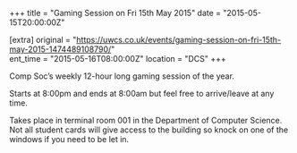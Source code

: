 +++
title = "Gaming Session on Fri 15th May 2015"
date = "2015-05-15T20:00:00Z"

[extra]
original = "https://uwcs.co.uk/events/gaming-session-on-fri-15th-may-2015-1474489108790/"    
ent_time = "2015-05-16T08:00:00Z"
location = "DCS"
+++

Comp Soc’s weekly 12-hour long gaming session of the year.

Starts at 8:00pm and ends at 8:00am but feel free to arrive/leave at any time.

Takes place in terminal room 001 in the Department of Computer Science. Not all student cards will give access to the building so knock on one of the windows if you need to be let in.

